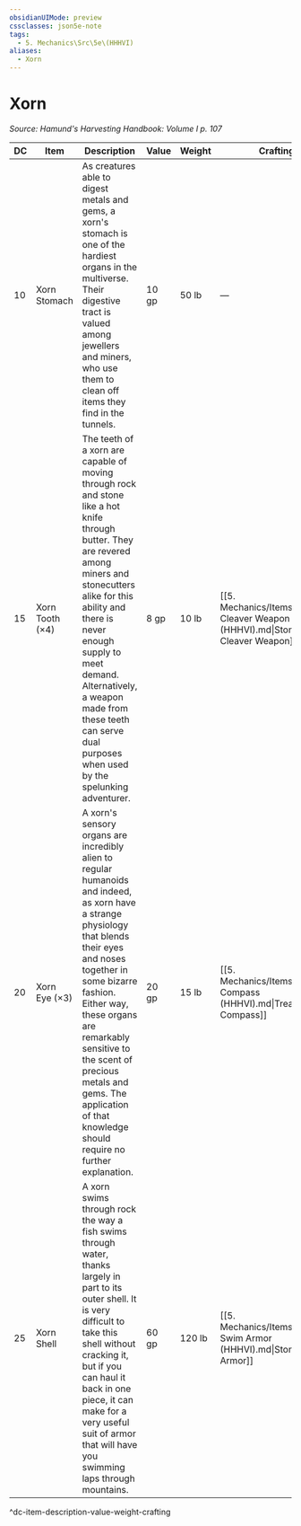 ```yaml
---
obsidianUIMode: preview
cssclasses: json5e-note
tags:
  - 5. Mechanics\Src\5e\(HHHVI)
aliases:
  - Xorn
---
```

# Xorn
*Source: Hamund's Harvesting Handbook: Volume I p. 107* 

| DC | Item | Description | Value | Weight | Crafting |
|----|------|-------------|-------|--------|----------|
| 10 | Xorn Stomach | As creatures able to digest metals and gems, a xorn's stomach is one of the hardiest organs in the multiverse. Their digestive tract is valued among jewellers and miners, who use them to clean off items they find in the tunnels. | 10 gp | 50 lb | — |
| 15 | Xorn Tooth (×4) | The teeth of a xorn are capable of moving through rock and stone like a hot knife through butter. They are revered among miners and stonecutters alike for this ability and there is never enough supply to meet demand. Alternatively, a weapon made from these teeth can serve dual purposes when used by the spelunking adventurer. | 8 gp | 10 lb | [[5. Mechanics/Items/Stone Cleaver Weapon (HHHVI).md\|Stone Cleaver Weapon]] |
| 20 | Xorn Eye (×3) | A xorn's sensory organs are incredibly alien to regular humanoids and indeed, as xorn have a strange physiology that blends their eyes and noses together in some bizarre fashion. Either way, these organs are remarkably sensitive to the scent of precious metals and gems. The application of that knowledge should require no further explanation. | 20 gp | 15 lb | [[5. Mechanics/Items/Treasure Compass (HHHVI).md\|Treasure Compass]] |
| 25 | Xorn Shell | A xorn swims through rock the way a fish swims through water, thanks largely in part to its outer shell. It is very difficult to take this shell without cracking it, but if you can haul it back in one piece, it can make for a very useful suit of armor that will have you swimming laps through mountains. | 60 gp | 120 lb | [[5. Mechanics/Items/Stone Swim Armor (HHHVI).md\|Stone Swim Armor]] |
^dc-item-description-value-weight-crafting

